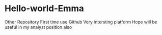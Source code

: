 # Hello-world-Emma
Other Repository
First time use Github
Very intersting platform
Hope will be useful in my analyst position also
